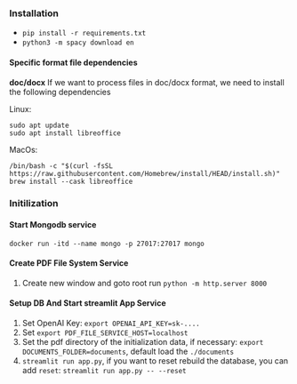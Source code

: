 ### Installation
- `pip install -r requirements.txt`
- `python3 -m spacy download en`

#### Specific format file dependencies

**doc/docx**
If we want to process files in doc/docx format, we need to install the following dependencies

Linux: 
```
sudo apt update
sudo apt install libreoffice
```

MacOs: 

```
/bin/bash -c "$(curl -fsSL https://raw.githubusercontent.com/Homebrew/install/HEAD/install.sh)"
brew install --cask libreoffice
```

### Initilization

#### Start Mongodb service

```
docker run -itd --name mongo -p 27017:27017 mongo
```
#### Create PDF File System Service

1. Create new window and goto root run `python -m http.server 8000`


#### Setup DB And Start streamlit App Service

1. Set OpenAI Key: `export OPENAI_API_KEY=sk-....`
2. Set `export PDF_FILE_SERVICE_HOST=localhost`
3. Set the pdf directory of the initialization data, if necessary: `export DOCUMENTS_FOLDER=documents`, default load the `./documents`
4. `streamlit run app.py`, if you want to reset rebuild the database, you can add `reset`: `streamlit run app.py -- --reset`

